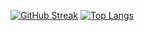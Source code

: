 [![GitHub Streak](https://streak-stats.demolab.com?user=Sheishi1&theme=dark)](https://git.io/streak-stats)
[![Top Langs](https://github-readme-stats.vercel.app/api/top-langs/?username=Sheishi1)](https://github.com/anuraghazra/github-readme-stats)
